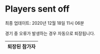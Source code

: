 # Players sent off
최종 업데이트: 2020년 12월 18일 11시 06분


경기 중 오류가 발생하는 경우 자동으로 퇴장됩니다.


| 퇴장된 참가자 |
|:---:|